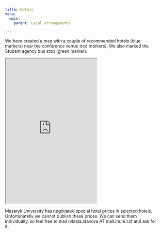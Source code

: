 ```yaml
---
title: Hotels
menu:
  main:
    parent: Local arrangements

---
```


We have created a map with a couple of recommended hotels (blue markers) near
the conference venue (red markers). We also marked the Student agency bus stop
(green marker).

<iframe src="https://www.google.com/maps/d/embed?mid=zadu0OFrcBA8.kHKZQJT3pkqw" class="wide" height="480"></iframe>

Masaryk University has negotiated special hotel prices in selected hotels.
Unfortunatelly we cannot publish these prices. We can send them individually,
so feel free to mail (vlasta.stavova AT mail.muni.cz) and ask for it.
